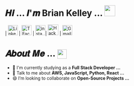 # 𝑯𝒊 ... 𝑰'𝒎 Brian Kelley ... <img src="https://user-images.githubusercontent.com/106914208/213784696-b80e8b33-736a-476e-9e30-c9ec6dbcb6ea.gif" width="35" />
| [<img src="https://user-images.githubusercontent.com/106914208/213802271-4489309a-a739-46ad-8c1d-d93e64a3f14b.svg" alt="Linkedin Logo" width="32">](https://www.linkedin.com/in/subhranilchakraborty/) | [<img src="https://user-images.githubusercontent.com/106914208/213802247-c854b07d-1842-4fcc-90dc-17cd77eb0dd5.jpg" alt="TFacebook Logo" width="32">](https://www.facebook.com/TheSubhranilChakraborty) | [<img src="https://user-images.githubusercontent.com/106914208/213802286-054522d7-e3c7-4946-841d-b48ac53dee53.svg" alt="instagram logo" width="32">](https://www.instagram.com/subhranil.chakraborty/)| [<img src="https://user-images.githubusercontent.com/106914208/213802301-3f4eb45f-2969-4d72-b92f-498c90cb5f10.svg" alt="Hackerrank logo" width="34">](https://www.hackerrank.com/subhranil002) | [<img src="https://user-images.githubusercontent.com/106914208/213802308-803c66fd-b3da-4f55-a0ab-1a82edf22ce7.svg" alt="Gmail logo" height="32">](mailto:subhranil.chak.sc@gmail.com)




#  𝑨𝒃𝒐𝒖𝒕 𝑴𝒆 ... <img align="center" src="https://user-images.githubusercontent.com/106914208/213806625-795bf34c-ff4c-47ec-a094-c2b538209d9e.gif" width="30" />
- 🏦 I'm currently studying as a **Full Stack Developer ...**
- 💬 Talk to me about **AWS, JavaScript, Python, React ...**
- 😄 I’m looking to collaborate on **Open-Source Projects ...**

